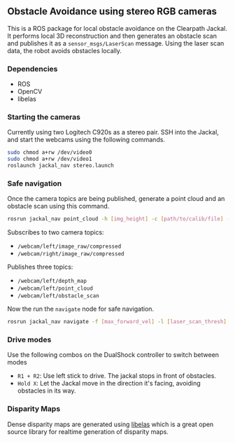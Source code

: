 ## Obstacle Avoidance using stereo RGB cameras

This is a ROS package for local obstacle avoidance on the Clearpath Jackal. It performs local 3D reconstruction and then generates an obstacle scan and publishes it as a `sensor_msgs/LaserScan` message. Using the laser scan data, the robot avoids obstacles locally.

### Dependencies

- ROS
- OpenCV
- libelas

### Starting the cameras

Currently using two Logitech C920s as a stereo pair. SSH into the Jackal, and start the webcams using the following commands.

```bash
sudo chmod a+rw /dev/video0
sudo chmod a+rw /dev/video1
roslaunch jackal_nav stereo.launch
```

### Safe navigation

Once the camera topics are being published, generate a point cloud and an obstacle scan using this command.

```bash
rosrun jackal_nav point_cloud -h [img_height] -c [path/to/calib/file] -l [logs time] -g [generates pcl] -d [path/to/dmap/time/file] -p [path/to/pcl/time/file] -s [path/to/scan/time/file] 
```

Subscribes to two camera topics: 

- `/webcam/left/image_raw/compressed`
- `/webcam/right/image_raw/compressed`

Publishes three topics: 

- `/webcam/left/depth_map`
- `/webcam/left/point_cloud`
- `/webcam/left/obstacle_scan`

Now the run the `navigate` node for safe navigation. 

```bash
rosrun jackal_nav navigate -f [max_forward_vel] -l [laser_scan_thresh]
```

### Drive modes

Use the following combos on the DualShock controller to switch between modes

- `R1 + R2`: Use left stick to drive. The jackal stops in front of obstacles.
- `Hold X`: Let the Jackal move in the direction it's facing, avoiding obstacles in its way.

### Disparity Maps

Dense disparity maps are generated using [libelas](http://www.cvlibs.net/software/libelas/) which is a great open source library for realtime generation of disparity maps.
